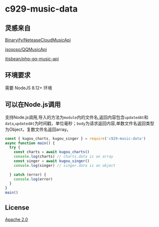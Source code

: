 # c929-music-data

## 灵感来自

[Binaryify/NeteaseCloudMusicApi](https://github.com/Binaryify/NeteaseCloudMusicApi)

[jsososo/QQMusicApi](https://github.com/jsososo/QQMusicApi)

[itisbean/php-qq-music-api](https://github.com/itisbean/php-qq-music-api)


## 环境要求

需要 NodeJS 8.12+ 环境

## 可以在Node.js调用
支持Node.js调用,导入的方法为`module`内的文件名,返回内容包含`updatedAt`和`data`,`updatedAt`为时间戳，单位毫秒；`body`为请求返回内容,单数文件名返回类型为Object，复数文件名返回array。
```js
const { kugou_charts, kugou_singer } = require('c929-music-data')
async function main() {
  try {
    const charts = await kugou_charts()
    console.log(charts) // charts.data is an array
    const singer = await kugou_singer()
    console.log(singer) // singer.data is an object
      
  } catch (error) {
    console.log(error)
  }
}
main()
```

## License

[Apache 2.0](https://github.com/Binaryify/NeteaseCloudMusicApi/blob/master/LICENSE)

